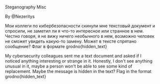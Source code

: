 Steganography Misc

By @Nezeritys

Мои коллеги по кибербезопасности скинули мне текстовый документ и спросили, не заметил ли я что-то интересное или странное в нем. Честно говоря, я не вижу ничего необычного в нем, возможно человек не сможет увидеть какую-то замену. Может в тексте спрятано сообщение?
Флаг в формате grodno{hidden_text}

My cybersecurity colleagues sent me a text document and asked if I noticed anything interesting or strange in it. Honestly, I don't see anything unusual in it, maybe a person won't be able to see some kind of replacement. Maybe the message is hidden in the text?
Flag in the format grodno{hidden_text}
